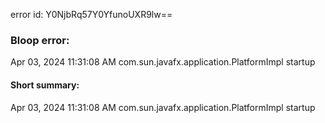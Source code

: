 error id: Y0NjbRq57Y0YfunoUXR9lw==
### Bloop error:

Apr 03, 2024 11:31:08 AM com.sun.javafx.application.PlatformImpl startup
#### Short summary: 

Apr 03, 2024 11:31:08 AM com.sun.javafx.application.PlatformImpl startup